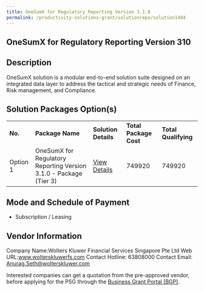 ```yaml
---
title: OneSumX for Regulatory Reporting Version 3.1.0
permalink: /productivity-solutions-grant/solutionrepo/solution1484
---
```


## OneSumX for Regulatory Reporting Version 310

## Description

OneSumX solution is a modular end-to-end solution suite designed on an integrated data layer to address the tactical and strategic needs of Finance, Risk management, and Compliance.

## Solution Packages Option(s)

<table>
<tr>
<td><b>No.</b></td>
<td><b>Package Name</b></td>
<td><b>Solution Details</b></td>
<td><b>Total Package Cost</b></td>
<td><b>Total Qualifying</b></td>
</tr>
<tr>
<td>Option 1</td>
<td>OneSumX for Regulatory Reporting Version 3.1.0 -  Package (Tier 3)</td>
<td><a href='https://www.gobusiness.gov.sg/images/psg/Desensitised_WK_Annex_3_Part_2.pdf'>View Details</a></td>
<td>749920</td>
<td>749920</td>
</tr>
</table>

## Mode and Schedule of Payment

 - Subscription / Leasing

## Vendor Information

 Company Name:Wolters Kluwer Financial Services Singapore Pte Ltd
Web URL:www.wolterskluwerfs.com
Contact Hotline: 63808000
Contact Email: Anurag.Seth@wolterskluwer.com


Interested companies can get a quotation from the pre-approved vendor, before applying for the PSG through the <a href='https://www.businessgrants.gov.sg/'>Business Grant Portal (BGP)</a>.

<script src="/jquery/resize-tables.js"></script>
